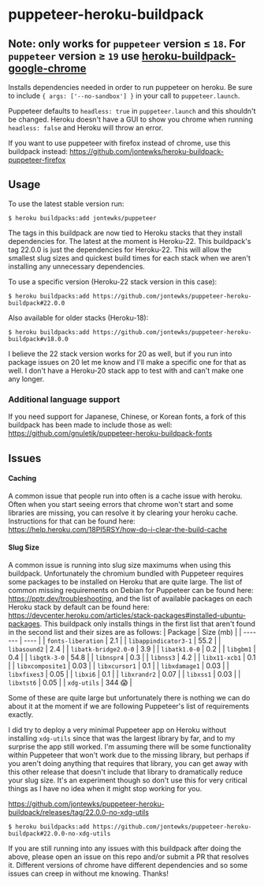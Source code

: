 # puppeteer-heroku-buildpack

## Note: only works for ```puppeteer``` version ≤ ```18```. For ```puppeteer``` version ≥ ```19``` use [heroku-buildpack-google-chrome](https://elements.heroku.com/buildpacks/heroku/heroku-buildpack-google-chrome)

Installs dependencies needed in order to run puppeteer on heroku. Be sure to include `{ args: ['--no-sandbox'] }` in your call to `puppeteer.launch`.

Puppeteer defaults to `headless: true` in `puppeteer.launch` and this shouldn't be changed. Heroku doesn't have a GUI to show you chrome when running `headless: false` and Heroku will throw an error.

If you want to use puppeteer with firefox instead of chrome, use this buildpack instead: https://github.com/jontewks/heroku-buildpack-puppeteer-firefox

## Usage

To use the latest stable version run:

```sh-session
$ heroku buildpacks:add jontewks/puppeteer
```

The tags in this buildpack are now tied to Heroku stacks that they install dependencies for. The latest at the moment is Heroku-22. This buildpack's tag 22.0.0 is just the dependencies for Heroku-22. This will allow the smallest slug sizes and quickest build times for each stack when we aren't installing any unnecessary dependencies.

To use a specific version (Heroku-22 stack version in this case):

```sh-session
$ heroku buildpacks:add https://github.com/jontewks/puppeteer-heroku-buildpack#22.0.0
```

Also available for older stacks (Heroku-18):

```sh-session
$ heroku buildpacks:add https://github.com/jontewks/puppeteer-heroku-buildpack#v18.0.0
```

I believe the 22 stack version works for 20 as well, but if you run into package issues on 20 let me know and I'll make a specific one for that as well. I don't have a Heroku-20 stack app to test with and can't make one any longer.

### Additional language support

If you need support for Japanese, Chinese, or Korean fonts, a fork of this buildpack has been made to include those as well: https://github.com/gnuletik/puppeteer-heroku-buildpack-fonts

## Issues

#### Caching

A common issue that people run into often is a cache issue with heroku. Often when you start seeing errors that chrome won't start and some libraries are missing, you can resolve it by clearing your heroku cache. Instructions for that can be found here: https://help.heroku.com/18PI5RSY/how-do-i-clear-the-build-cache

#### Slug Size

A common issue is running into slug size maximums when using this buildpack. Unfortunately the chromium bundled with Puppeteer requires some packages to be installed on Heroku that are quite large. The list of common missing requirements on Debian for Puppeteer can be found here: https://pptr.dev/troubleshooting, and the list of available packages on each Heroku stack by default can be found here: https://devcenter.heroku.com/articles/stack-packages#installed-ubuntu-packages. This buildpack only installs things in the first list that aren't found in the second list and their sizes are as follows:
| Package | Size (mb) |
| ------- | ---- |
| `fonts-liberation` | 2.1 |
| `libappindicator3-1` | 55.2 |
| `libasound2` | 2.4 |
| `libatk-bridge2.0-0` | 3.9 |
| `libatk1.0-0` | 0.2 |
| `libgbm1` | 0.4 |
| `libgtk-3-0` | 54.8 |
| `libnspr4` | 0.3 |
| `libnss3` | 4.2 |
| `libx11-xcb1` | 0.1 |
| `libxcomposite1` | 0.03 |
| `libxcursor1` | 0.1 |
| `libxdamage1` | 0.03 |
| `libxfixes3` | 0.05 |
| `libxi6` | 0.1 |
| `libxrandr2` | 0.07 |
| `libxss1` | 0.03 |
| `libxtst6` | 0.05 |
| `xdg-utils` | 344 😱 |

Some of these are quite large but unfortunately there is nothing we can do about it at the moment if we are following Puppeteer's list of requirements exactly.

I did try to deploy a very minimal Puppeteer app on Heroku without installing `xdg-utils` since that was the largest library by far, and to my surprise the app still worked. I'm assuming there will be some functionality within Puppeteer that won't work due to the missing library, but perhaps if you aren't doing anything that requires that library, you can get away with this other release that doesn't include that library to dramatically reduce your slug size. It's an experiment though so don't use this for very critical things as I have no idea when it might stop working for you.

https://github.com/jontewks/puppeteer-heroku-buildpack/releases/tag/22.0.0-no-xdg-utils

```sh-session
$ heroku buildpacks:add https://github.com/jontewks/puppeteer-heroku-buildpack#22.0.0-no-xdg-utils
```

If you are still running into any issues with this buildpack after doing the above, please open an issue on this repo and/or submit a PR that resolves it. Different versions of chrome have different dependencies and so some issues can creep in without me knowing. Thanks!
